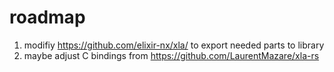 # roadmap

1. modifiy https://github.com/elixir-nx/xla/ to export needed parts to library
2. maybe adjust C bindings from https://github.com/LaurentMazare/xla-rs
